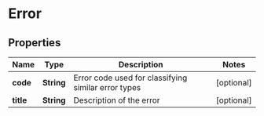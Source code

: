 

# Error

## Properties

Name | Type | Description | Notes
------------ | ------------- | ------------- | -------------
**code** | **String** | Error code used for classifying similar error types |  [optional]
**title** | **String** | Description of the error |  [optional]



